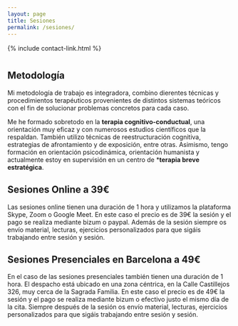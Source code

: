 ```yaml
---
layout: page
title: Sesiones 
permalink: /sesiones/
---
```


<div style="margin-top: 16px; margin-bottom: 40px;">
    {% include contact-link.html %}
</div>

## Metodología 

Mi metodología de trabajo es integradora, combino dierentes técnicas y procedimientos terapéuticos provenientes de distintos sistemas teóricos con el fin de solucionar problemas concretos para cada caso. 

Me he formado sobretodo en la **terapia cognitivo-conductual**, una orientación muy eficaz y con numerosos estudios científicos que la respaldan. También utilizo técnicas de reestructuración cognitiva, estrategias de afrontamiento y de exposición, entre otras. Asimismo, tengo formación en orientación psicodinámica, orientación humanista y actualmente estoy en supervisión en un centro de ***terapia breve estratégica**. 


## Sesiones Online a 39€

Las sesiones online tienen una duración de 1 hora y utilizamos la plataforma Skype, Zoom o Google Meet. En este caso el precio es de 39€ la sesión y el pago se realiza mediante bizum o paypal. Además de la sesión siempre os envío material, lecturas, ejercicios personalizados para que sigáis trabajando entre sesión y sesión.




## Sesiones Presenciales en Barcelona a 49€

 En el caso de las sesiones presenciales también tienen una duración de 1 hora. El despacho está ubicado en una zona céntrica, en la Calle Castillejos 326, muy cerca de la Sagrada Familia. En este caso el precio es de 49€ la sesión y el pago se realiza mediante bizum o efectivo justo el mismo día de la cita. Siempre después de la sesión os envío material, lecturas, ejercicios personalizados para que sigáis trabajando entre sesión y sesión.